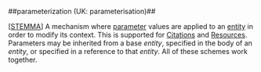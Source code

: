 ##parameterization (UK: parameterisation)##

\[[STEMMA](SOURCES.md#STEMMA)\] A mechanism where [parameter](parameter.md) values are applied to an [entity](entity.md) in order to modify its context. This is supported for [Citations](citation.md) and [Resources](resource.md). Parameters may be inherited from a base *entity*, specified in the body of an *entity*, or specified in a reference to that *entity*. All of these schemes work together.
